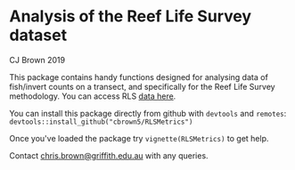# Analysis of the Reef Life Survey dataset

 CJ Brown  2019

This package contains handy functions designed for analysing data of fish/invert counts on a  transect, and specifically for the Reef Life Survey methodology. You can access RLS [data here](https://reeflifesurvey.imas.utas.edu.au/static/landing.html).

You can  install this package directly from github with `devtools` and `remotes`:
`devtools::install_github("cbrown5/RLSMetrics")`

Once you've loaded the package try `vignette(RLSMetrics)` to get help.

Contact chris.brown@griffith.edu.au with any queries.  
